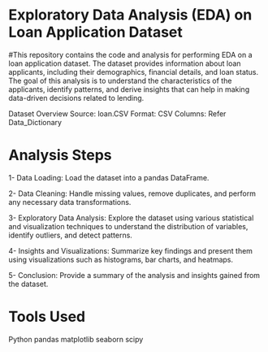 # Exploratory Data Analysis (EDA) on Loan Application Dataset

#This repository contains the code and analysis for performing EDA on a loan application dataset. The dataset provides information about loan applicants, including their demographics, financial details, and loan status. The goal of this analysis is to understand the characteristics of the applicants, identify patterns, and derive insights that can help in making data-driven decisions related to lending.

Dataset Overview
Source: loan.CSV
Format: CSV
Columns: Refer Data_Dictionary

# Analysis Steps
1- Data Loading: Load the dataset into a pandas DataFrame.

2- Data Cleaning: Handle missing values, remove duplicates, and perform any necessary data transformations.

3- Exploratory Data Analysis: Explore the dataset using various statistical and visualization techniques to understand the distribution of variables, identify outliers, and detect patterns.

4- Insights and Visualizations: Summarize key findings and present them using visualizations such as histograms, bar charts, and heatmaps.

5- Conclusion: Provide a summary of the analysis and insights gained from the dataset.

# Tools Used
Python
pandas
matplotlib
seaborn
scipy